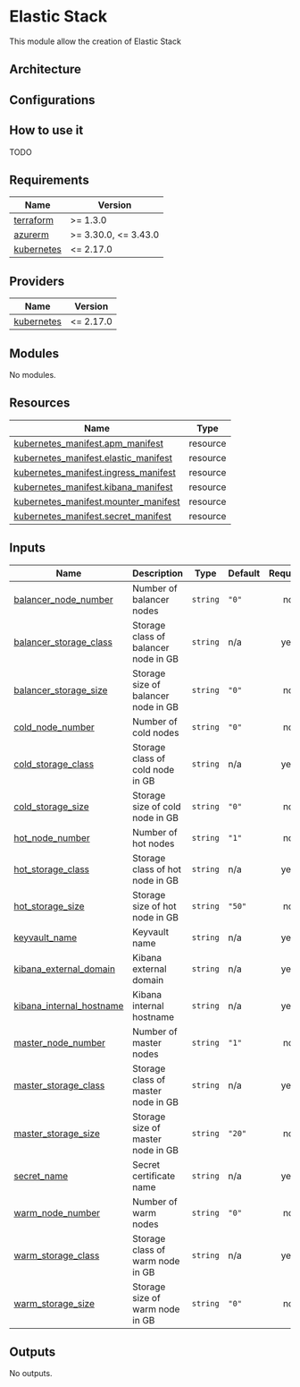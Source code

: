 # Elastic Stack

This module allow the creation of Elastic Stack

## Architecture

## Configurations

## How to use it

TODO

<!-- markdownlint-disable -->
<!-- BEGINNING OF PRE-COMMIT-TERRAFORM DOCS HOOK -->
## Requirements

| Name | Version |
|------|---------|
| <a name="requirement_terraform"></a> [terraform](#requirement\_terraform) | >= 1.3.0 |
| <a name="requirement_azurerm"></a> [azurerm](#requirement\_azurerm) | >= 3.30.0, <= 3.43.0 |
| <a name="requirement_kubernetes"></a> [kubernetes](#requirement\_kubernetes) | <= 2.17.0 |

## Providers

| Name | Version |
|------|---------|
| <a name="provider_kubernetes"></a> [kubernetes](#provider\_kubernetes) | <= 2.17.0 |

## Modules

No modules.

## Resources

| Name | Type |
|------|------|
| [kubernetes_manifest.apm_manifest](https://registry.terraform.io/providers/hashicorp/kubernetes/latest/docs/resources/manifest) | resource |
| [kubernetes_manifest.elastic_manifest](https://registry.terraform.io/providers/hashicorp/kubernetes/latest/docs/resources/manifest) | resource |
| [kubernetes_manifest.ingress_manifest](https://registry.terraform.io/providers/hashicorp/kubernetes/latest/docs/resources/manifest) | resource |
| [kubernetes_manifest.kibana_manifest](https://registry.terraform.io/providers/hashicorp/kubernetes/latest/docs/resources/manifest) | resource |
| [kubernetes_manifest.mounter_manifest](https://registry.terraform.io/providers/hashicorp/kubernetes/latest/docs/resources/manifest) | resource |
| [kubernetes_manifest.secret_manifest](https://registry.terraform.io/providers/hashicorp/kubernetes/latest/docs/resources/manifest) | resource |

## Inputs

| Name | Description | Type | Default | Required |
|------|-------------|------|---------|:--------:|
| <a name="input_balancer_node_number"></a> [balancer\_node\_number](#input\_balancer\_node\_number) | Number of balancer nodes | `string` | `"0"` | no |
| <a name="input_balancer_storage_class"></a> [balancer\_storage\_class](#input\_balancer\_storage\_class) | Storage class of balancer node in GB | `string` | n/a | yes |
| <a name="input_balancer_storage_size"></a> [balancer\_storage\_size](#input\_balancer\_storage\_size) | Storage size of balancer node in GB | `string` | `"0"` | no |
| <a name="input_cold_node_number"></a> [cold\_node\_number](#input\_cold\_node\_number) | Number of cold nodes | `string` | `"0"` | no |
| <a name="input_cold_storage_class"></a> [cold\_storage\_class](#input\_cold\_storage\_class) | Storage class of cold node in GB | `string` | n/a | yes |
| <a name="input_cold_storage_size"></a> [cold\_storage\_size](#input\_cold\_storage\_size) | Storage size of cold node in GB | `string` | `"0"` | no |
| <a name="input_hot_node_number"></a> [hot\_node\_number](#input\_hot\_node\_number) | Number of hot nodes | `string` | `"1"` | no |
| <a name="input_hot_storage_class"></a> [hot\_storage\_class](#input\_hot\_storage\_class) | Storage class of hot node in GB | `string` | n/a | yes |
| <a name="input_hot_storage_size"></a> [hot\_storage\_size](#input\_hot\_storage\_size) | Storage size of hot node in GB | `string` | `"50"` | no |
| <a name="input_keyvault_name"></a> [keyvault\_name](#input\_keyvault\_name) | Keyvault name | `string` | n/a | yes |
| <a name="input_kibana_external_domain"></a> [kibana\_external\_domain](#input\_kibana\_external\_domain) | Kibana external domain | `string` | n/a | yes |
| <a name="input_kibana_internal_hostname"></a> [kibana\_internal\_hostname](#input\_kibana\_internal\_hostname) | Kibana internal hostname | `string` | n/a | yes |
| <a name="input_master_node_number"></a> [master\_node\_number](#input\_master\_node\_number) | Number of master nodes | `string` | `"1"` | no |
| <a name="input_master_storage_class"></a> [master\_storage\_class](#input\_master\_storage\_class) | Storage class of master node in GB | `string` | n/a | yes |
| <a name="input_master_storage_size"></a> [master\_storage\_size](#input\_master\_storage\_size) | Storage size of master node in GB | `string` | `"20"` | no |
| <a name="input_secret_name"></a> [secret\_name](#input\_secret\_name) | Secret certificate name | `string` | n/a | yes |
| <a name="input_warm_node_number"></a> [warm\_node\_number](#input\_warm\_node\_number) | Number of warm nodes | `string` | `"0"` | no |
| <a name="input_warm_storage_class"></a> [warm\_storage\_class](#input\_warm\_storage\_class) | Storage class of warm node in GB | `string` | n/a | yes |
| <a name="input_warm_storage_size"></a> [warm\_storage\_size](#input\_warm\_storage\_size) | Storage size of warm node in GB | `string` | `"0"` | no |

## Outputs

No outputs.
<!-- END OF PRE-COMMIT-TERRAFORM DOCS HOOK -->
